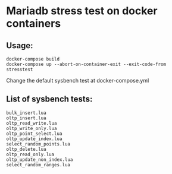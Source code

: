 # Mariadb stress test on docker containers

## Usage:
```
docker-compose build
docker-compose up --abort-on-container-exit --exit-code-from stresstest
```

Change the default sysbench test at docker-compose.yml

## List of sysbench tests:
```
bulk_insert.lua  
oltp_insert.lua        
oltp_read_write.lua        
oltp_write_only.lua
oltp_point_select.lua  
oltp_update_index.lua      
select_random_points.lua
oltp_delete.lua  
oltp_read_only.lua     
oltp_update_non_index.lua  
select_random_ranges.lua
```